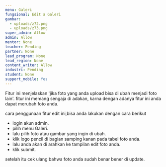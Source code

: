 ```yaml
---
menu: Galeri
fungsional: Edit a Galeri
gambar:
  - uploads/z72.png
  - uploads/z73.png
super_admin: Allow
admin: Allow
mentor: None
teacher: Pending
partner: None
lead_program: None
lead_region: None
content_writer: Allow
industri: Pending
student: None
support_mobile: Yes
---
```

Fitur ini menjelaskan 'jika foto yang anda upload bisa di ubah menjadi foto lain'. fitur ini memang sengaja di adakan, karna dengan adanya fitur ini anda dapat merubah foto anda.

cara penggunaan fitur edit ini,bisa anda lakukan dengan cara berikut

* login akun admin.
* pilih menu Galeri.
* lalu pilih foto atau gambar yang ingin di ubah.
* klik logo pencil di bagian samping kanan pada tabel foto anda.
* lalu anda akan di arahkan ke tampilan edit foto anda.
* klik submit.

setelah itu cek ulang bahwa foto anda sudah benar bener di update.